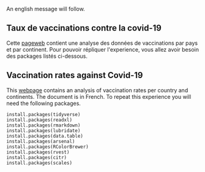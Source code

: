 An english message will follow.

## Taux de vaccinations contre la covid-19

Cette [pageweb](https://github.com/Emmanuel-Carranza/FAS1002_projet-final) contient une analyse des données de vaccinations par pays et par continent. Pour pouvoir répliquer l'experience, vous allez avoir besoin des packages listés ci-dessous.

## Vaccination rates against Covid-19

This [webpage](https://github.com/Emmanuel-Carranza/FAS1002_projet-final) contains an analysis of vaccination rates per country and continents. The document is in French. To repeat this experience you will need the following packages.


```
install.packages(tidyverse)
install.packages(readxl)
install.packages(rmarkdown)
install.packages(lubridate)
install.packages(data.table)
install.packages(arsenal)
install.packages(RColorBrewer)
install.packages(rvest)
install.packages(citr)
install.packages(scales)

```
